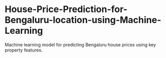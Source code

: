 # House-Price-Prediction-for-Bengaluru-location-using-Machine-Learning
Machine learning model for predicting Bengaluru house prices using key property features.
